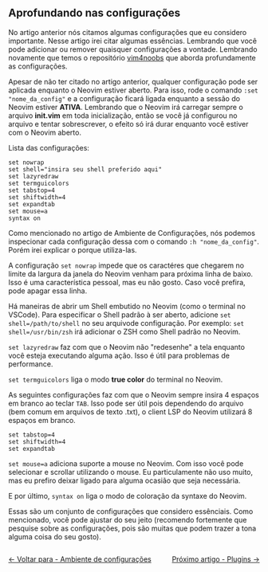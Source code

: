 ## Aprofundando nas configurações

No artigo anterior nós citamos algumas configurações que eu considero importante. Nesse artigo irei citar algumas essências. Lembrando que você pode adicionar ou remover quaisquer configurações a vontade. Lembrando novamente que temos o repositório [vim4noobs](https://github.com/luanmateuz/vim4noobs) que aborda profundamente as configurações.

Apesar de não ter citado no artigo anterior, qualquer configuração pode ser aplicada enquanto o Neovim estiver aberto. Para isso, rode o comando `:set "nome_da_config"` e a configuração ficará ligada enquanto a sessão do Neovim estiver **ATIVA**. Lembrando que o Neovim irá carregar sempre o arquivo **init.vim** em toda inicialização, então se você já configurou no arquivo e tentar sobrescrever, o efeito só irá durar enquanto você estiver com o Neovim aberto.

Lista das configurações:

```
set nowrap
set shell="insira seu shell preferido aqui"
set lazyredraw
set termguicolors
set tabstop=4
set shiftwidth=4
set expandtab
set mouse=a
syntax on
```

Como mencionado no artigo de Ambiente de Configurações, nós podemos inspecionar cada configuração dessa com o comando `:h "nome_da_config"`. Porém irei explicar o porque utiliza-las.

A configuração `set nowrap` impede que os caractéres que chegarem no limite da largura da janela do Neovim venham para próxima linha de baixo. Isso é uma característica pessoal, mas eu não gosto. Caso você prefira, pode apagar essa linha.

Há maneiras de abrir um Shell embutido no Neovim (como o terminal no VSCode). Para especificar o Shell padrão à ser aberto, adicione `set shell=/path/to/shell` no seu arquivode configuração. Por exemplo: `set shell=/usr/bin/zsh` irá adicionar o ZSH como Shell padrão no Neovim.

`set lazyredraw` faz com que o Neovim não "redesenhe" a tela enquanto você esteja executando alguma ação. Isso é útil para problemas de performance.

`set termguicolors` liga o modo **true color** do terminal no Neovim.

As seguintes configurações faz com que o Neovim sempre insira 4 espaços em branco ao teclar `TAB`. Isso pode ser útil pois dependendo do arquivo (bem comum em arquivos de texto .txt), o client LSP do Neovim utilizará 8 espaços em branco.

```
set tabstop=4
set shiftwidth=4
set expandtab
```

`set mouse=a` adiciona suporte a mouse no Neovim. Com isso você pode selecionar e scrollar utilizando o mouse. Eu particulamente não uso muito, mas eu prefiro deixar ligado para alguma ocasião que seja necessária.

E por último, `syntax on` liga o modo de coloração da syntaxe do Neovim.

Essas são um conjunto de configurações que considero essênciais. Como mencionado, você pode ajustar do seu jeito (recomendo fortemente que pesquise sobre as configurações, pois são muitas que podem trazer a tona alguma coisa do seu gosto).

<div style="display: flex; justify-content: space-between;">
    <p align="left">
        <a href="./ambiente-de-configuracoes.md"><- Voltar para - Ambiente de configurações</a>
    </p>
    <p align="right">
        <a href="./plugins.md">Próximo artigo - Plugins -></a>
    </p>
</div>
